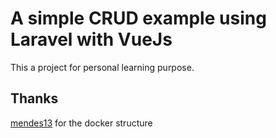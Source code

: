 # A simple CRUD example using Laravel with VueJs

This a project for personal learning purpose.


## Thanks

[mendes13](https://github.com/mendes13) for the docker structure
